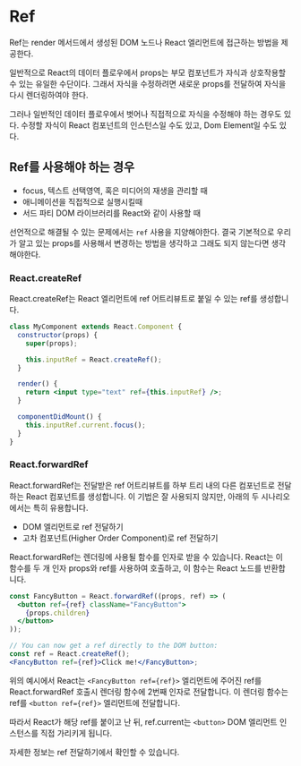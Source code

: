 # Ref

Ref는 render 메서드에서 생성된 DOM 노드나 React 엘리먼트에 접근하는 방법을 제공한다.

일반적으로 React의 데이터 플로우에서 props는 부모 컴포넌트가 자식과 상호작용할 수 있는 유일한 수단이다. 그래서 자식을 수정하려면 새로운 props를 전달하여 자식을 다시 렌더링하여야 한다.

그러나 일반적인 데이터 플로우에서 벗어나 직접적으로 자식을 수정해야 하는 경우도 있다. 수정할 자식이 React 컴포넌트의 인스턴스일 수도 있고, Dom Element일 수도 있다.

## Ref를 사용해야 하는 경우

- focus, 텍스트 선택영역, 혹은 미디어의 재생을 관리할 때
- 애니메이션을 직접적으로 실행시킬때
- 서드 파티 DOM 라이브러리를 React와 같이 사용할 때

선언적으로 해결될 수 있는 문제에서는 `ref` 사용을 지양해야한다. 결국 기본적으로 우리가 알고 있는 props를 사용해서 변경하는 방법을 생각하고 그래도 되지 않는다면 생각해야한다.

### React.createRef

React.createRef는 React 엘리먼트에 ref 어트리뷰트로 붙일 수 있는 ref를 생성합니다.

```jsx
class MyComponent extends React.Component {
  constructor(props) {
    super(props);

    this.inputRef = React.createRef();
  }

  render() {
    return <input type="text" ref={this.inputRef} />;
  }

  componentDidMount() {
    this.inputRef.current.focus();
  }
}
```

### React.forwardRef

React.forwardRef는 전달받은 ref 어트리뷰트를 하부 트리 내의 다른 컴포넌트로 전달하는 React 컴포넌트를 생성합니다. 이 기법은 잘 사용되지 않지만, 아래의 두 시나리오에서는 특히 유용합니다.

- DOM 엘리먼트로 ref 전달하기
- 고차 컴포넌트(Higher Order Component)로 ref 전달하기

React.forwardRef는 렌더링에 사용될 함수를 인자로 받을 수 있습니다. React는 이 함수를 두 개 인자 props와 ref를 사용하여 호출하고, 이 함수는 React 노드를 반환합니다.

```jsx
const FancyButton = React.forwardRef((props, ref) => (
  <button ref={ref} className="FancyButton">
    {props.children}
  </button>
));

// You can now get a ref directly to the DOM button:
const ref = React.createRef();
<FancyButton ref={ref}>Click me!</FancyButton>;
```

위의 예시에서 React는 `<FancyButton ref={ref}>` 엘리먼트에 주어진 ref를 React.forwardRef 호출시 렌더링 함수에 2번째 인자로 전달합니다. 이 렌더링 함수는 ref를 `<button ref={ref}>` 엘리먼트에 전달합니다.

따라서 React가 해당 ref를 붙이고 난 뒤, ref.current는 `<button>` DOM 엘리먼트 인스턴스를 직접 가리키게 됩니다.

자세한 정보는 ref 전달하기에서 확인할 수 있습니다.

